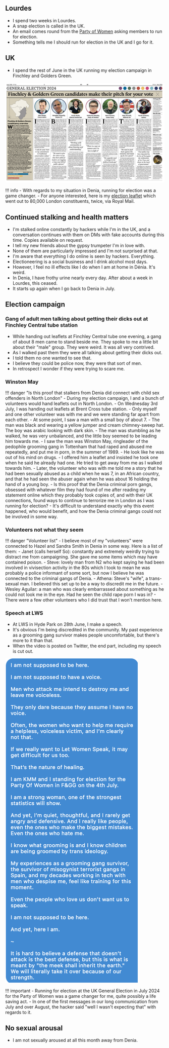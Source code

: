 ## Lourdes

- I spend two weeks in Lourdes.
- A snap election is called in the UK.
- An email comes round from the [Party of Women](https://www.partyofwomen.org/) asking members to run for election.
- Something tells me I should run for election in the UK and I go for it.

## UK

- I spend the rest of June in the UK running my election campaign in Finchley and Golders Green.

![Barnet post](../../content/documents/barnet-post.png)

!!! info
    - With regards to my situation in Denia, running for election was a game changer.
    - For anyone interested, here is my [election leaflet](../../content/documents/Katharine%20leaflet.pdf) which went out to 80,000 London constituents, twice, via Royal Mail.

## Continued stalking and health matters

- I'm stalked online constantly by hackers while I'm in the UK, and a conversation continues with them on DMs with fake accounts during this time. Copies available on request.
- I tell my new friends about the gypsy trumpeter I'm in love with.
- None of them are particularly impressed and I'm not surprised at that.
- I'm aware that everything I do online is seen by hackers. Everything.
- Electioneering is a social business and I drink alcohol most days.
- However, I feel no ill effects like I do when I am at home in Dénia. It's weird.
- In Denia, I have frothy urine nearly every day. After about a week in Lourdes, this ceased.
- It starts up again when I go back to Denia in July.

## Election campaign

### Gang of adult men talking about getting their dicks out at Finchley Central tube station

- While handing out leaflets at Finchley Central tube one evening, a gang of about 8 men came to stand beside me. They spoke to me a little bit about their "male" group. They were weird. It was all very contrived.
- As I walked past them they were all talking about getting their dicks out.
- I told them no one wanted to see that.
- I believe they could be police now, they were that sort of men. 
- In retrospect I wonder if they were trying to scare me.

### Winston May

!!! danger "Is this proof that stalkers from Denia did connect with child sex offenders in North London"
    - During my election campaign, I and a bunch of volunteers would hand leaflets out in North London.
    - On Wednesday 3rd July, I was handing out leaflets at Brent Cross tube station.
    - Only myself and one other volunteer was with me and we were standing far apart from each other.
    - At some point, I saw a man with a small boy of about 7.
    - The man was black and wearing a yellow jumper and cream chimney-sweep hat. The boy was arabic looking with dark skin.
    - The man was stumbling as he walked, he was very unbalanced, and the little boy seemed to be leading him towards me.
    - I saw the man was Winston May, ringleader of the pedophile grooming gang in Tottenham that had raped and abused me repeatedly, and put me in porn, in the summer of 1989.
    - He look like he was out of his mind on drugs.
    - I offered him a leaflet and insisted he took one when he said he already had one. He tried to get away from me as I walked towards him.
    - Later, the volunteer who was with me told me a story that he had been sexually abused as a child when he was 7, in an African country, and that he had seen the abuser again when he was about 16 holding the hand of a young boy.
    - Is this proof that the Denia criminal porn gangs, obsessed with whatever film they had found of me after reading my statement online which they probably took copies of, and with their UK connections, found ways to continue to terrorize me in London as I was running for election?
    - It's difficult to understand exactly why this event happened, who would benefit, and how the Denia criminal gangs could not be involved in some way.

### Volunteers not what they seem

!!! danger "Volunteer list"
    - I believe most of my "volunteers" were connected to Hazel and Sandra Smith in Denia in some way. Here is a list of them:
        - Janet (calls herself So): constantly and extremely weirdly trying to distract me from campaigning. She gave me some items which may have contained poison.
        - Steve: lovely man from N2 who kept saying he had been involved in vivisection activity in the 80s which I took to mean he was probably a police informant of some sort, but now I believe he was connected to the criminal gangs of Denia.
        - Athena: Steve's "wife", a trans-sexual man. I believed this set up to be a way to discredit me in the future.
        - Wesley Aguilar: a man who was clearly embarrassed about something as he could not look me in the eye. Had he seen the child rape porn I was in?
        - There were a few other volunteers who I did trust that I won't mention here.

### Speech at LWS

- At LWS in Hyde Park on 28th June, I make a speech.
- It's obvious I'm being discredited in the community. My past experience as a grooming gang survivor makes people uncomfortable, but there's more to it than that.
- When the video is posted on Twitter, the end part, including my speech is cut out.

![my speech](../../content/documents/speeches/my-speech.png)

!!! important
    - Running for election at the UK General Election in July 2024 for the Party of Women was a game changer for me, quite possibly a life saving act.
    - In one of the first messages in our long communication from July and over August, the hacker said "well I wasn't expecting that" with regards to it.

## No sexual arousal

- I am not sexually aroused at all this month away from Denia.

